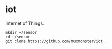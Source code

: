 # iot
Internet of Things. 
```
mkdir ~/sensor
cd ~/sensor
git clone https://github.com/muxmonster/iot .
```
